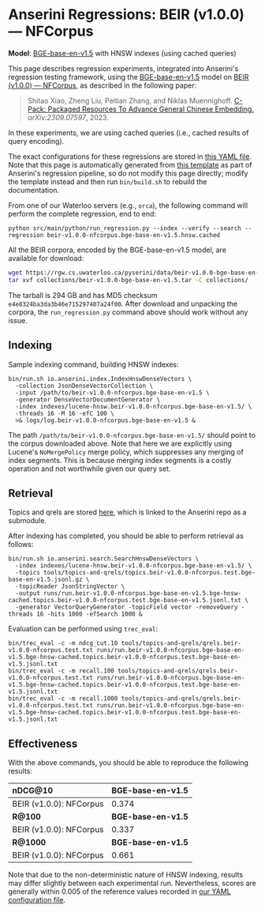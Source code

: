 # Anserini Regressions: BEIR (v1.0.0) &mdash; NFCorpus

**Model**: [BGE-base-en-v1.5](https://huggingface.co/BAAI/bge-base-en-v1.5) with HNSW indexes (using cached queries)

This page describes regression experiments, integrated into Anserini's regression testing framework, using the [BGE-base-en-v1.5](https://huggingface.co/BAAI/bge-base-en-v1.5) model on [BEIR (v1.0.0) &mdash; NFCorpus](http://beir.ai/), as described in the following paper:

> Shitao Xiao, Zheng Liu, Peitian Zhang, and Niklas Muennighoff. [C-Pack: Packaged Resources To Advance General Chinese Embedding.](https://arxiv.org/abs/2309.07597) _arXiv:2309.07597_, 2023.

In these experiments, we are using cached queries (i.e., cached results of query encoding).

The exact configurations for these regressions are stored in [this YAML file](../../src/main/resources/regression/beir-v1.0.0-nfcorpus.bge-base-en-v1.5.hnsw.cached.yaml).
Note that this page is automatically generated from [this template](../../src/main/resources/docgen/templates/beir-v1.0.0-nfcorpus.bge-base-en-v1.5.hnsw.cached.template) as part of Anserini's regression pipeline, so do not modify this page directly; modify the template instead and then run `bin/build.sh` to rebuild the documentation.

From one of our Waterloo servers (e.g., `orca`), the following command will perform the complete regression, end to end:

```
python src/main/python/run_regression.py --index --verify --search --regression beir-v1.0.0-nfcorpus.bge-base-en-v1.5.hnsw.cached
```

All the BEIR corpora, encoded by the BGE-base-en-v1.5 model, are available for download:

```bash
wget https://rgw.cs.uwaterloo.ca/pyserini/data/beir-v1.0.0-bge-base-en-v1.5.tar -P collections/
tar xvf collections/beir-v1.0.0-bge-base-en-v1.5.tar -C collections/
```

The tarball is 294 GB and has MD5 checksum `e4e8324ba3da3b46e715297407a24f00`.
After download and unpacking the corpora, the `run_regression.py` command above should work without any issue.

## Indexing

Sample indexing command, building HNSW indexes:

```
bin/run.sh io.anserini.index.IndexHnswDenseVectors \
  -collection JsonDenseVectorCollection \
  -input /path/to/beir-v1.0.0-nfcorpus.bge-base-en-v1.5 \
  -generator DenseVectorDocumentGenerator \
  -index indexes/lucene-hnsw.beir-v1.0.0-nfcorpus.bge-base-en-v1.5/ \
  -threads 16 -M 16 -efC 100 \
  >& logs/log.beir-v1.0.0-nfcorpus.bge-base-en-v1.5 &
```

The path `/path/to/beir-v1.0.0-nfcorpus.bge-base-en-v1.5/` should point to the corpus downloaded above.
Note that here we are explicitly using Lucene's `NoMergePolicy` merge policy, which suppresses any merging of index segments.
This is because merging index segments is a costly operation and not worthwhile given our query set.

## Retrieval

Topics and qrels are stored [here](https://github.com/castorini/anserini-tools/tree/master/topics-and-qrels), which is linked to the Anserini repo as a submodule.

After indexing has completed, you should be able to perform retrieval as follows:

```
bin/run.sh io.anserini.search.SearchHnswDenseVectors \
  -index indexes/lucene-hnsw.beir-v1.0.0-nfcorpus.bge-base-en-v1.5/ \
  -topics tools/topics-and-qrels/topics.beir-v1.0.0-nfcorpus.test.bge-base-en-v1.5.jsonl.gz \
  -topicReader JsonStringVector \
  -output runs/run.beir-v1.0.0-nfcorpus.bge-base-en-v1.5.bge-hnsw-cached.topics.beir-v1.0.0-nfcorpus.test.bge-base-en-v1.5.jsonl.txt \
  -generator VectorQueryGenerator -topicField vector -removeQuery -threads 16 -hits 1000 -efSearch 1000 &
```

Evaluation can be performed using `trec_eval`:

```
bin/trec_eval -c -m ndcg_cut.10 tools/topics-and-qrels/qrels.beir-v1.0.0-nfcorpus.test.txt runs/run.beir-v1.0.0-nfcorpus.bge-base-en-v1.5.bge-hnsw-cached.topics.beir-v1.0.0-nfcorpus.test.bge-base-en-v1.5.jsonl.txt
bin/trec_eval -c -m recall.100 tools/topics-and-qrels/qrels.beir-v1.0.0-nfcorpus.test.txt runs/run.beir-v1.0.0-nfcorpus.bge-base-en-v1.5.bge-hnsw-cached.topics.beir-v1.0.0-nfcorpus.test.bge-base-en-v1.5.jsonl.txt
bin/trec_eval -c -m recall.1000 tools/topics-and-qrels/qrels.beir-v1.0.0-nfcorpus.test.txt runs/run.beir-v1.0.0-nfcorpus.bge-base-en-v1.5.bge-hnsw-cached.topics.beir-v1.0.0-nfcorpus.test.bge-base-en-v1.5.jsonl.txt
```

## Effectiveness

With the above commands, you should be able to reproduce the following results:

| **nDCG@10**                                                                                                  | **BGE-base-en-v1.5**|
|:-------------------------------------------------------------------------------------------------------------|-----------|
| BEIR (v1.0.0): NFCorpus                                                                                      | 0.374     |
| **R@100**                                                                                                    | **BGE-base-en-v1.5**|
| BEIR (v1.0.0): NFCorpus                                                                                      | 0.337     |
| **R@1000**                                                                                                   | **BGE-base-en-v1.5**|
| BEIR (v1.0.0): NFCorpus                                                                                      | 0.661     |

Note that due to the non-deterministic nature of HNSW indexing, results may differ slightly between each experimental run.
Nevertheless, scores are generally within 0.005 of the reference values recorded in [our YAML configuration file](../../src/main/resources/regression/beir-v1.0.0-nfcorpus.bge-base-en-v1.5.hnsw.cached.yaml).
